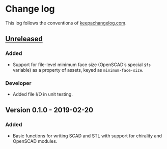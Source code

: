 # Change log
This log follows the conventions of
[keepachangelog.com](http://keepachangelog.com/).

## [Unreleased]
### Added
- Support for file-level minimum face size (OpenSCAD’s special `$fs` variable)
  as a property of assets, keyed as `minimum-face-size`.

### Developer
- Added file I/O in unit testing.

## Version 0.1.0 - 2019-02-20
### Added
- Basic functions for writing SCAD and STL with support for chirality and
  OpenSCAD modules.

[Unreleased]: https://github.com/your-name/scad-app/compare/v0.1.0...HEAD
